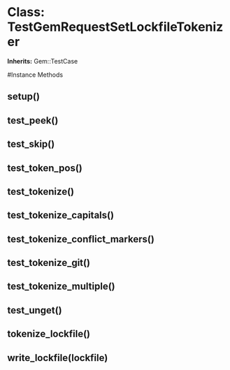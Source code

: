 # Class: TestGemRequestSetLockfileTokenizer
**Inherits:** Gem::TestCase
    




#Instance Methods
## setup() [](#method-i-setup)

## test_peek() [](#method-i-test_peek)

## test_skip() [](#method-i-test_skip)

## test_token_pos() [](#method-i-test_token_pos)

## test_tokenize() [](#method-i-test_tokenize)

## test_tokenize_capitals() [](#method-i-test_tokenize_capitals)

## test_tokenize_conflict_markers() [](#method-i-test_tokenize_conflict_markers)

## test_tokenize_git() [](#method-i-test_tokenize_git)

## test_tokenize_multiple() [](#method-i-test_tokenize_multiple)

## test_unget() [](#method-i-test_unget)

## tokenize_lockfile() [](#method-i-tokenize_lockfile)

## write_lockfile(lockfile) [](#method-i-write_lockfile)

